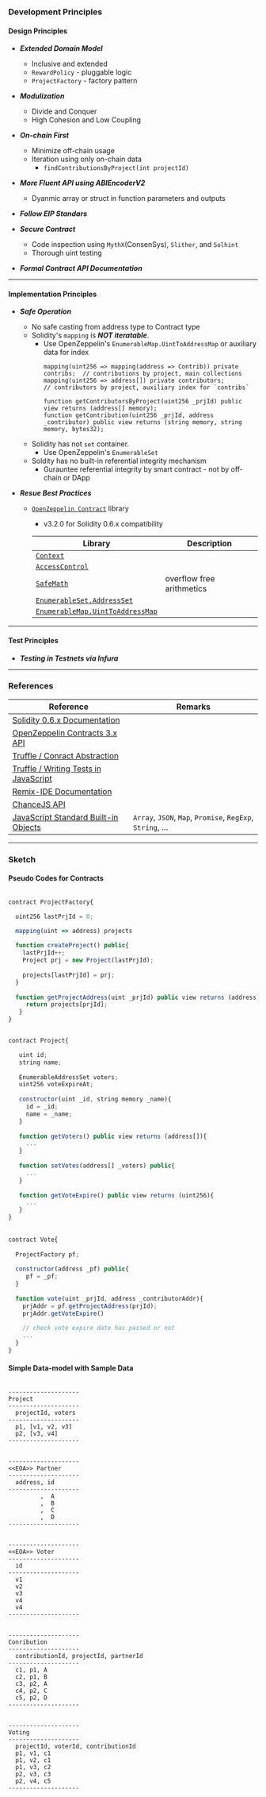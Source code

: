 ### Development Principles

#### Design Principles

* ***Extended Domain Model***
    * Inclusive and extended
    * `RewardPolicy` - pluggable logic
    * `ProjectFactory` - factory pattern
    
* ***Modulization***
    * Divide and Conquer
    * High Cohesion and Low Coupling
    
* ***On-chain First***
    * Minimize off-chain usage
    * Iteration using only on-chain data
        * `findContributionsByProject(int projectId)`
    
* ***More Fluent API using ABIEncoderV2***
    * Dyanmic array or struct in function parameters and outputs

* ***Follow EIP Standars***
    
* ***Secure Contract***
    * Code inspection using `MythX`(ConsenSys), `Slither`, and `Solhint`
    * Thorough uint testing

* ***Formal Contract API Documentation***

----

#### Implementation Principles

* ***Safe Operation***
    * No safe casting from address type to Contract type
    * Solidity's `mapping` is ***NOT iteratable***.
        * Use OpenZeppelin's `EnumerableMap.UintToAddressMap` or auxiliary data for index
            ````
            mapping(uint256 => mapping(address => Contrib)) private contribs;  // contributions by project, main collections
            mapping(uint256 => address[]) private contributors;                // contributors by project, auxiliary index for `contribs`
            
            function getContributorsByProject(uint256 _prjId) public view returns (address[] memory);
            function getContribution(uint256 _prjId, address _contributor) public view returns (string memory, string memory, bytes32);
            
            ````
     * Solidity has not `set` container.
         * Use OpenZeppelin's `EnumerableSet`
     * Soldity has no built-in referential integrity mechanism
         *  Gurauntee referential integrity by smart contract - not by off-chain or DApp
                   
* ***Resue Best Practices***
    * [`OpenZeppelin Contract`](https://github.com/OpenZeppelin/openzeppelin-contracts) library
        * v3.2.0 for Solidity 0.6.x compatibility

        | Library | Description |
        | ------- | ----------- |
        | [`Context`](https://github.com/OpenZeppelin/openzeppelin-contracts/blob/master/contracts/GSN/Context.sol) |            |
        | [`AccessControl`](https://github.com/OpenZeppelin/openzeppelin-contracts/blob/v3.2.0/contracts/access/AccessControl.sol) |   |
        | [`SafeMath`](https://github.com/OpenZeppelin/openzeppelin-contracts/blob/master/contracts/math/SafeMath.sol) | overflow free arithmetics |
        | [`EnumerableSet.AddressSet`](https://github.com/OpenZeppelin/openzeppelin-contracts/blob/master/contracts/utils/EnumerableSet.sol) |   |
        | [`EnumerableMap.UintToAddressMap`](https://github.com/OpenZeppelin/openzeppelin-contracts/blob/master/contracts/utils/EnumerableMap.sol) |   |
        

----

#### Test Principles

* ***Testing in Testnets via Infura***
        
----

### References

| Reference | Remarks |
| --------- | ----------- |
| [Solidity 0.6.x Documentation](https://solidity.readthedocs.io/en/v0.6.12/) |   |
| [OpenZeppelin Contracts 3.x API](https://docs.openzeppelin.com/contracts/3.x/) |   |
| [Truffle / Conract Abstraction](https://www.trufflesuite.com/docs/truffle/getting-started/interacting-with-your-contracts) |   |
| [Truffle / Writing Tests in JavaScript](https://www.trufflesuite.com/docs/truffle/testing/writing-tests-in-javascript) |   |
| [Remix-IDE Documentation](https://remix.readthedocs.io/en/stable/) |   |
| [ChanceJS API](https://chancejs.com/index.html) |   |
| [JavaScript Standard Built-in Objects](https://developer.mozilla.org/en-US/docs/Web/JavaScript/Reference/Global_Objects) | `Array`, `JSON`, `Map`, `Promise`, `RegExp`, `String`, ... |

----

### Sketch

#### Pseudo Codes for Contracts

```javascript

contract ProjectFactory{

  uint256 lastPrjId = 0;

  mapping(uint => address) projects
  
  function createProject() public{
    lastPrjId++;
    Project prj = new Project(lastPrjId);
     
    projects[lastPrjId] = prj;
  }
    
  function getProjectAddress(uint _prjId) public view returns (address){
     return projects[prjId];
   }
}


contract Project{

   uint id;
   string name;
   
   EnumerableAddressSet voters;
   uint256 voteExpireAt;
   
   constructor(uint _id, string memory _name){
     id = _id;
     name = _name;
   }
   
   function getVoters() public view returns (address[]){
     ...
   }
   
   function setVotes(address[] _voters) public{
     ...
   }
   
   function getVoteExpire() public view returns (uint256){
     ...
   }
}   
  
  
contract Vote{
  
  ProjectFactory pf;
   
  constructor(address _pf) public{
     pf = _pf;
  }
  
  function vote(uint _prjId, address _contributorAddr){
    prjAddr = pf.getProjectAddress(prjId);
    prjAddr.getVoteExpire()
    
    // check vote expire date has passed or not    
    ...
  }
}

```     
  
#### Simple Data-model with Sample Data

````

--------------------
Project
--------------------
  projectId, voters
--------------------
  p1, [v1, v2, v3]
  p2, [v3, v4]
--------------------
  

--------------------
<<EOA>> Partner
--------------------
  address, id 
--------------------
         ,  A
         ,  B
         ,  C
         ,  D
--------------------


--------------------
<<EOA>> Voter
--------------------
  id
--------------------
  v1
  v2
  v3
  v4
  v4    
--------------------

         
--------------------
Conribution
--------------------
  contributionId, projectId, partnerId
--------------------
  c1, p1, A
  c2, p1, B
  c3, p2, A
  c4, p2, C
  c5, p2, D
--------------------

  
--------------------
Voting
--------------------
  projectId, voterId, contributionId 
  p1, v1, c1
  p1, v2, c1
  p1, v3, c2
  p2, v3, c3
  p2, v4, c5
--------------------

````  







